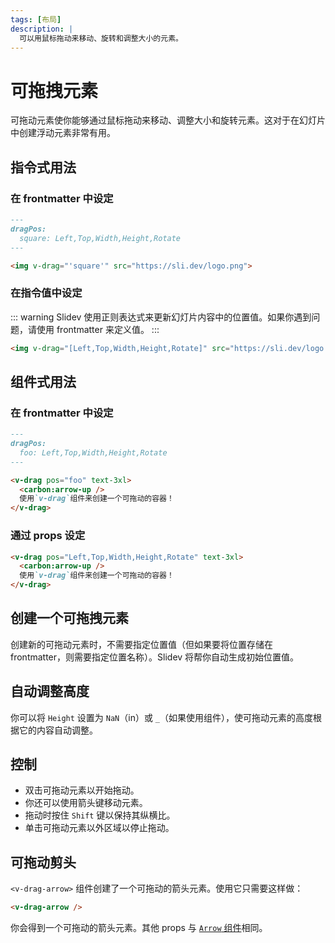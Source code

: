```yaml
---
tags: [布局]
description: |
  可以用鼠标拖动来移动、旋转和调整大小的元素。
---
```


# 可拖拽元素

可拖动元素使你能够通过鼠标拖动来移动、调整大小和旋转元素。这对于在幻灯片中创建浮动元素非常有用。

## 指令式用法

### 在 frontmatter 中设定

```md
---
dragPos:
  square: Left,Top,Width,Height,Rotate
---

<img v-drag="'square'" src="https://sli.dev/logo.png">
```

### 在指令值中设定

::: warning
Slidev 使用正则表达式来更新幻灯片内容中的位置值。如果你遇到问题，请使用 frontmatter 来定义值。
:::

```md
<img v-drag="[Left,Top,Width,Height,Rotate]" src="https://sli.dev/logo.png">
```

## 组件式用法

### 在 frontmatter 中设定

```md
---
dragPos:
  foo: Left,Top,Width,Height,Rotate
---

<v-drag pos="foo" text-3xl>
  <carbon:arrow-up />
  使用`v-drag`组件来创建一个可拖动的容器！
</v-drag>
```

### 通过 props 设定

```md
<v-drag pos="Left,Top,Width,Height,Rotate" text-3xl>
  <carbon:arrow-up />
  使用`v-drag`组件来创建一个可拖动的容器！
</v-drag>
```

## 创建一个可拖拽元素

创建新的可拖动元素时，不需要指定位置值（但如果要将位置存储在 frontmatter，则需要指定位置名称）。Slidev 将帮你自动生成初始位置值。

## 自动调整高度

你可以将 `Height` 设置为 `NaN`（in）或 `_`（如果使用组件），使可拖动元素的高度根据它的内容自动调整。


## 控制

- 双击可拖动元素以开始拖动。
- 你还可以使用箭头键移动元素。
- 拖动时按住 `Shift` 键以保持其纵横比。
- 单击可拖动元素以外区域以停止拖动。

## 可拖动剪头

`<v-drag-arrow>` 组件创建了一个可拖动的箭头元素。使用它只需要这样做：

```md
<v-drag-arrow />
```

你会得到一个可拖动的箭头元素。其他 props 与 [ `Arrow` 组件](/buildin/components#Arrow)相同。

